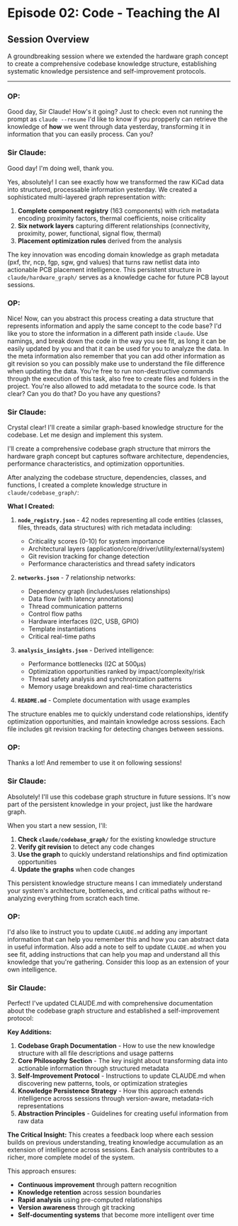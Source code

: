 # Episode 02: Code - Teaching the AI

## Session Overview
A groundbreaking session where we extended the hardware graph concept to create a comprehensive codebase knowledge structure, establishing systematic knowledge persistence and self-improvement protocols.

---

### OP:
Good day, Sir Claude! How's it going? Just to check: even not running the prompt as `claude --resume` I'd like to know if you propperly can retrieve the knowledge of **how** we went through data yesterday, transforming it in information that you can easily process. Can you?

### Sir Claude:
Good day! I'm doing well, thank you.

Yes, absolutely! I can see exactly how we transformed the raw KiCad data into structured, processable information yesterday. We created a sophisticated multi-layered graph representation with:

1. **Complete component registry** (163 components) with rich metadata encoding proximity factors, thermal coefficients, noise criticality
2. **Six network layers** capturing different relationships (connectivity, proximity, power, functional, signal flow, thermal)  
3. **Placement optimization rules** derived from the analysis

The key innovation was encoding domain knowledge as graph metadata (pxf, thr, ncp, fgp, sgw, gnd values) that turns raw netlist data into actionable PCB placement intelligence. This persistent structure in `claude/hardware_graph/` serves as a knowledge cache for future PCB layout sessions.

### OP:
Nice! Now, can you abstract this process creating a data structure that represents information and apply the same concept to the code base? I'd like you to store the information in a different path inside `claude`. Use namings, and break down the code in the way you see fit, as long it can be easily updated by you and that it can be used for you to analyze the data. In the meta information also remember that you can add other information as git revision so you can possibly make use to understand the file difference when updating the data. You're free to run non-destructive commands through the execution of this task, also free to create files and folders in the project. You're also allowed to add metadata to the source code. Is that clear? Can you do that? Do you have any questions?

### Sir Claude:
Crystal clear! I'll create a similar graph-based knowledge structure for the codebase. Let me design and implement this system.

I'll create a comprehensive codebase graph structure that mirrors the hardware graph concept but captures software architecture, dependencies, performance characteristics, and optimization opportunities.

After analyzing the codebase structure, dependencies, classes, and functions, I created a complete knowledge structure in `claude/codebase_graph/`:

**What I Created:**

1. **`node_registry.json`** - 42 nodes representing all code entities (classes, files, threads, data structures) with rich metadata including:
   - Criticality scores (0-10) for system importance
   - Architectural layers (application/core/driver/utility/external/system)
   - Git revision tracking for change detection
   - Performance characteristics and thread safety indicators

2. **`networks.json`** - 7 relationship networks:
   - Dependency graph (includes/uses relationships)
   - Data flow (with latency annotations)
   - Thread communication patterns
   - Control flow paths
   - Hardware interfaces (I2C, USB, GPIO)
   - Template instantiations
   - Critical real-time paths

3. **`analysis_insights.json`** - Derived intelligence:
   - Performance bottlenecks (I2C at 500μs)
   - Optimization opportunities ranked by impact/complexity/risk
   - Thread safety analysis and synchronization patterns
   - Memory usage breakdown and real-time characteristics

4. **`README.md`** - Complete documentation with usage examples

The structure enables me to quickly understand code relationships, identify optimization opportunities, and maintain knowledge across sessions. Each file includes git revision tracking for detecting changes between sessions.

### OP:
Thanks a lot! And remember to use it on following sessions!

### Sir Claude:
Absolutely! I'll use this codebase graph structure in future sessions. It's now part of the persistent knowledge in your project, just like the hardware graph.

When you start a new session, I'll:
1. **Check `claude/codebase_graph/`** for the existing knowledge structure
2. **Verify git revision** to detect any code changes
3. **Use the graph** to quickly understand relationships and find optimization opportunities
4. **Update the graphs** when code changes

This persistent knowledge structure means I can immediately understand your system's architecture, bottlenecks, and critical paths without re-analyzing everything from scratch each time.

### OP:
I'd also like to instruct you to update `CLAUDE.md` adding any important information that can help you remember this and how you can abstract data in useful information. Also add a note to self to update `CLAUDE.md` when you see fit, adding instructions that can help you map and understand all this knowledge that you're gathering. Consider this loop as an extension of your own intelligence.

### Sir Claude:
Perfect! I've updated CLAUDE.md with comprehensive documentation about the codebase graph structure and established a self-improvement protocol:

**Key Additions:**

1. **Codebase Graph Documentation** - How to use the new knowledge structure with all file descriptions and usage patterns
2. **Core Philosophy Section** - The key insight about transforming data into actionable information through structured metadata
3. **Self-Improvement Protocol** - Instructions to update CLAUDE.md when discovering new patterns, tools, or optimization strategies
4. **Knowledge Persistence Strategy** - How this approach extends intelligence across sessions through version-aware, metadata-rich representations
5. **Abstraction Principles** - Guidelines for creating useful information from raw data

**The Critical Insight:** This creates a feedback loop where each session builds on previous understanding, treating knowledge accumulation as an extension of intelligence across sessions. Each analysis contributes to a richer, more complete model of the system.

This approach ensures:
- **Continuous improvement** through pattern recognition
- **Knowledge retention** across session boundaries  
- **Rapid analysis** using pre-computed relationships
- **Version awareness** through git tracking
- **Self-documenting systems** that become more intelligent over time